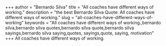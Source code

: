 +++
author = "Bernardo Silva"
title = "All coaches have different ways of working."
description = "the best Bernardo Silva Quote: All coaches have different ways of working."
slug = "all-coaches-have-different-ways-of-working"
keywords = "All coaches have different ways of working.,bernardo silva,bernardo silva quotes,bernardo silva quote,bernardo silva sayings,bernardo silva saying,quotes, sayings,quote, saying, motivation"
+++
All coaches have different ways of working.

